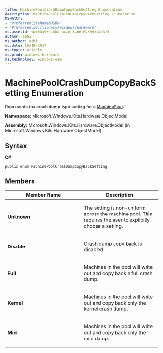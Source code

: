 ```yaml
---
title: MachinePoolCrashDumpCopyBackSetting Enumeration
description: MachinePoolCrashDumpCopyBackSetting Enumeration
MSHAttr:
- 'PreferredSiteName:MSDN'
- 'PreferredLib:/library/windows/hardware'
ms.assetid: 9D6ED30E-4DAA-4870-BCB6-E4F597DAD375
author: aahi
ms.author: aahi
ms.date: 10/15/2017
ms.topic: article
ms.prod: windows-hardware
ms.technology: windows-oem
---
```


# MachinePoolCrashDumpCopyBackSetting Enumeration


Represents the crash dump type setting for a [MachinePool](machinepool-class.md).

**Namespace:** Microsoft.Windows.Kits.Hardware.ObjectModel

**Assembly:** Microsoft.Windows.Kits.Hardware.ObjectModel (in Microsoft.Windows.Kits.Hardware.ObjectModel)

## <span id="Syntax"></span><span id="syntax"></span><span id="SYNTAX"></span>Syntax


**C#**

`public enum MachinePoolCrashDumpCopyBackSetting`

## <span id="Members"></span><span id="members"></span><span id="MEMBERS"></span>Members


<table>
<colgroup>
<col width="50%" />
<col width="50%" />
</colgroup>
<thead>
<tr class="header">
<th>Member Name</th>
<th>Description</th>
</tr>
</thead>
<tbody>
<tr class="odd">
<td><p><strong>Unknown</strong></p></td>
<td><p>The setting is non-uniform across the machine pool. This requires the user to explicitly choose a setting.</p></td>
</tr>
<tr class="even">
<td><p><strong>Disable</strong></p></td>
<td><p>Crash dump copy back is disabled.</p></td>
</tr>
<tr class="odd">
<td><p><strong>Full</strong></p></td>
<td><p>Machines in the pool will write out and copy back a full crash dump.</p></td>
</tr>
<tr class="even">
<td><p><strong>Kernel</strong></p></td>
<td><p>Machines in the pool will write out and copy back only the kernel crash dump.</p></td>
</tr>
<tr class="odd">
<td><p><strong>Mini</strong></p></td>
<td><p>Machines in the pool will write out and copy back only the mini dump.</p></td>
</tr>
</tbody>
</table>

 

 

 






